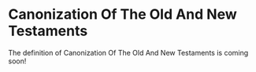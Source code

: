 # Canonization Of The Old And New Testaments

The definition of Canonization Of The Old And New Testaments is coming soon!
